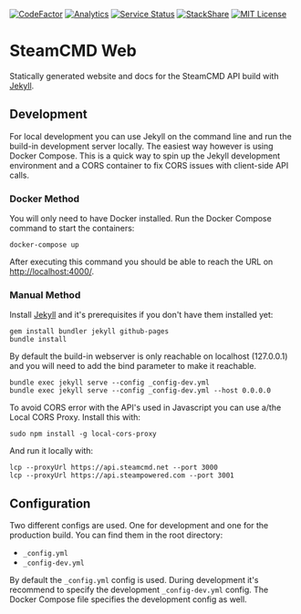 [![CodeFactor](https://www.codefactor.io/repository/github/steamcmd/website/badge/master)](https://www.codefactor.io/repository/github/steamcmd/website/overview/master)
[![Analytics](https://img.shields.io/badge/analytics-counter-purple.svg?style=flat)](https://analytics.steamcmd.net/)
[![Service Status](https://img.shields.io/static/v1?label=service&message=status&color=blue)](https://status.steamcmd.net/782831276)
[![StackShare](http://img.shields.io/badge/tech-stack-blue.svg?style=flat)](https://stackshare.io/steamcmd/website)
[![MIT License](https://img.shields.io/badge/license-MIT-blue.svg)](LICENSE)

# SteamCMD Web

Statically generated website and docs for the SteamCMD API build with [Jekyll](https://jekyllrb.com).

## Development

For local development you can use Jekyll on the command line and run the build-in development server locally. The easiest way however is using Docker Compose. This is a quick way to spin up the Jekyll development environment and a CORS container to fix CORS issues with client-side API calls.

### Docker Method

You will only need to have Docker installed. Run the Docker Compose command to start the containers:
```shell
docker-compose up
```
After executing this command you should be able to reach the URL on [http://localhost:4000/](http://localhost:4000/).

### Manual Method

Install [Jekyll](https://jekyllrb.com) and it's prerequisites if you don't have them installed yet:
```shell
gem install bundler jekyll github-pages
bundle install
```
By default the build-in webserver is only reachable on localhost (127.0.0.1) and you will need to add the bind parameter to make it reachable.
```shell
bundle exec jekyll serve --config _config-dev.yml
bundle exec jekyll serve --config _config-dev.yml --host 0.0.0.0
```
To avoid CORS error with the API's used in Javascript you can use a/the Local CORS Proxy. Install this with:
```shell
sudo npm install -g local-cors-proxy
```
And run it locally with:
```shell
lcp --proxyUrl https://api.steamcmd.net --port 3000
lcp --proxyUrl https://api.steampowered.com --port 3001
```

## Configuration

Two different configs are used. One for development and one for the production build. You can find them in the root directory:

*   `_config.yml`
*   `_config-dev.yml`

By default the `_config.yml` config is used. During development it's recommend to specify the development `_config-dev.yml` config. The Docker Compose file specifies the development config as well.
